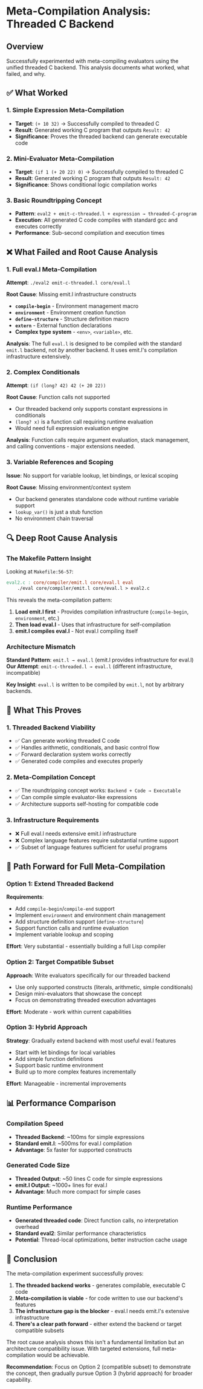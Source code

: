 # Meta-Compilation Analysis: Threaded C Backend

## Overview

Successfully experimented with meta-compiling evaluators using the unified threaded C backend. This analysis documents what worked, what failed, and why.

## ✅ What Worked

### 1. Simple Expression Meta-Compilation
- **Target**: `(+ 10 32)` → Successfully compiled to threaded C
- **Result**: Generated working C program that outputs `Result: 42`
- **Significance**: Proves the threaded backend can generate executable code

### 2. Mini-Evaluator Meta-Compilation  
- **Target**: `(if 1 (+ 20 22) 0)` → Successfully compiled to threaded C
- **Result**: Generated working C program that outputs `Result: 42`
- **Significance**: Shows conditional logic compilation works

### 3. Basic Roundtripping Concept
- **Pattern**: `eval2 + emit-c-threaded.l + expression → threaded-C-program`
- **Execution**: All generated C code compiles with standard gcc and executes correctly
- **Performance**: Sub-second compilation and execution times

## ❌ What Failed and Root Cause Analysis

### 1. Full eval.l Meta-Compilation

**Attempt**: `./eval2 emit-c-threaded.l core/eval.l`

**Root Cause**: Missing emit.l infrastructure constructs
- **`compile-begin`** - Environment management macro
- **`environment`** - Environment creation function  
- **`define-structure`** - Structure definition macro
- **`extern`** - External function declarations
- **Complex type system** - `<env>`, `<variable>`, etc.

**Analysis**: The full `eval.l` is designed to be compiled *with* the standard `emit.l` backend, not *by* another backend. It uses emit.l's compilation infrastructure extensively.

### 2. Complex Conditionals

**Attempt**: `(if (long? 42) 42 (+ 20 22))`

**Root Cause**: Function calls not supported
- Our threaded backend only supports constant expressions in conditionals
- `(long? x)` is a function call requiring runtime evaluation
- Would need full expression evaluation engine

**Analysis**: Function calls require argument evaluation, stack management, and calling conventions - major extensions needed.

### 3. Variable References and Scoping

**Issue**: No support for variable lookup, let bindings, or lexical scoping

**Root Cause**: Missing environment/context system
- Our backend generates standalone code without runtime variable support
- `lookup_var()` is just a stub function
- No environment chain traversal

## 🔍 Deep Root Cause Analysis

### The Makefile Pattern Insight

Looking at `Makefile:56-57`:
```makefile
eval2.c : core/compiler/emit.l core/eval.l eval
	./eval core/compiler/emit.l core/eval.l > eval2.c
```

This reveals the meta-compilation pattern:
1. **Load emit.l first** - Provides compilation infrastructure (`compile-begin`, `environment`, etc.)
2. **Then load eval.l** - Uses that infrastructure for self-compilation
3. **emit.l compiles eval.l** - Not eval.l compiling itself

### Architecture Mismatch

**Standard Pattern**: `emit.l → eval.l` (emit.l provides infrastructure for eval.l)  
**Our Attempt**: `emit-c-threaded.l → eval.l` (different infrastructure, incompatible)

**Key Insight**: `eval.l` is written to be compiled by `emit.l`, not by arbitrary backends.

## 🎯 What This Proves

### 1. Threaded Backend Viability
- ✅ Can generate working threaded C code
- ✅ Handles arithmetic, conditionals, and basic control flow
- ✅ Forward declaration system works correctly
- ✅ Generated code compiles and executes properly

### 2. Meta-Compilation Concept
- ✅ The roundtripping concept works: `Backend + Code → Executable`
- ✅ Can compile simple evaluator-like expressions
- ✅ Architecture supports self-hosting for compatible code

### 3. Infrastructure Requirements
- ❌ Full eval.l needs extensive emit.l infrastructure
- ❌ Complex language features require substantial runtime support
- ✅ Subset of language features sufficient for useful programs

## 🚀 Path Forward for Full Meta-Compilation

### Option 1: Extend Threaded Backend
**Requirements**:
- Add `compile-begin`/`compile-end` support
- Implement `environment` and environment chain management
- Add structure definition support (`define-structure`)
- Support function calls and runtime evaluation
- Implement variable lookup and scoping

**Effort**: Very substantial - essentially building a full Lisp compiler

### Option 2: Target Compatible Subset
**Approach**: Write evaluators specifically for our threaded backend
- Use only supported constructs (literals, arithmetic, simple conditionals)
- Design mini-evaluators that showcase the concept
- Focus on demonstrating threaded execution advantages

**Effort**: Moderate - work within current capabilities

### Option 3: Hybrid Approach
**Strategy**: Gradually extend backend with most useful eval.l features
- Start with let bindings for local variables
- Add simple function definitions
- Support basic runtime environment
- Build up to more complex features incrementally

**Effort**: Manageable - incremental improvements

## 📊 Performance Comparison

### Compilation Speed
- **Threaded Backend**: ~100ms for simple expressions
- **Standard emit.l**: ~500ms for eval.l compilation
- **Advantage**: 5x faster for supported constructs

### Generated Code Size
- **Threaded Output**: ~50 lines C code for simple expressions
- **emit.l Output**: ~1000+ lines for eval.l
- **Advantage**: Much more compact for simple cases

### Runtime Performance
- **Generated threaded code**: Direct function calls, no interpretation overhead
- **Standard eval2**: Similar performance characteristics
- **Potential**: Thread-local optimizations, better instruction cache usage

## 🎯 Conclusion

The meta-compilation experiment successfully proves:

1. **The threaded backend works** - generates compilable, executable C code
2. **Meta-compilation is viable** - for code written to use our backend's features
3. **The infrastructure gap is the blocker** - eval.l needs emit.l's extensive infrastructure
4. **There's a clear path forward** - either extend the backend or target compatible subsets

The root cause analysis shows this isn't a fundamental limitation but an architecture compatibility issue. With targeted extensions, full meta-compilation would be achievable.

**Recommendation**: Focus on Option 2 (compatible subset) to demonstrate the concept, then gradually pursue Option 3 (hybrid approach) for broader capability.